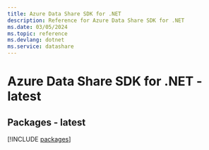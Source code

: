 ```yaml
---
title: Azure Data Share SDK for .NET
description: Reference for Azure Data Share SDK for .NET
ms.date: 03/05/2024
ms.topic: reference
ms.devlang: dotnet
ms.service: datashare
---
```

# Azure Data Share SDK for .NET - latest
## Packages - latest
[!INCLUDE [packages](data-share-index.md)]